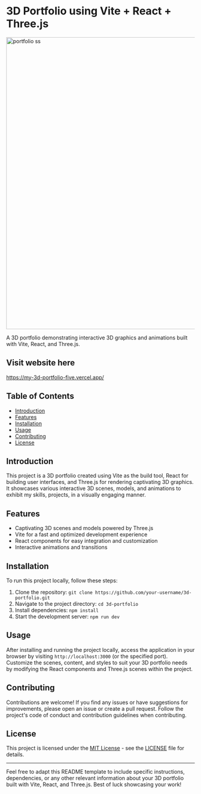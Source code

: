 # 3D Portfolio using Vite + React + Three.js

<img width="779" alt="portfolio ss" src="https://github.com/Mansi168/my-3d-portfolio/assets/99342612/5e314373-e2db-418f-b7f5-936ea29a1a2b">

A 3D portfolio demonstrating interactive 3D graphics and animations built with Vite, React, and Three.js.

## Visit website here
https://my-3d-portfolio-five.vercel.app/

## Table of Contents

- [Introduction](#introduction)
- [Features](#features)
- [Installation](#installation)
- [Usage](#usage)
- [Contributing](#contributing)
- [License](#license)

## Introduction

This project is a 3D portfolio created using Vite as the build tool, React for building user interfaces, and Three.js for rendering captivating 3D graphics. It showcases various interactive 3D scenes, models, and animations to exhibit my skills, projects, in a visually engaging manner.

## Features

- Captivating 3D scenes and models powered by Three.js
- Vite for a fast and optimized development experience
- React components for easy integration and customization
- Interactive animations and transitions

## Installation

To run this project locally, follow these steps:

1. Clone the repository: `git clone https://github.com/your-username/3d-portfolio.git`
2. Navigate to the project directory: `cd 3d-portfolio`
3. Install dependencies: `npm install`
4. Start the development server: `npm run dev`

## Usage

After installing and running the project locally, access the application in your browser by visiting `http://localhost:3000` (or the specified port). Customize the scenes, content, and styles to suit your 3D portfolio needs by modifying the React components and Three.js scenes within the project.

## Contributing

Contributions are welcome! If you find any issues or have suggestions for improvements, please open an issue or create a pull request. Follow the project's code of conduct and contribution guidelines when contributing.

## License

This project is licensed under the [MIT License](link/to/your/license/file) - see the [LICENSE](link/to/your/license/file) file for details.

---

Feel free to adapt this README template to include specific instructions, dependencies, or any other relevant information about your 3D portfolio built with Vite, React, and Three.js. Best of luck showcasing your work!

